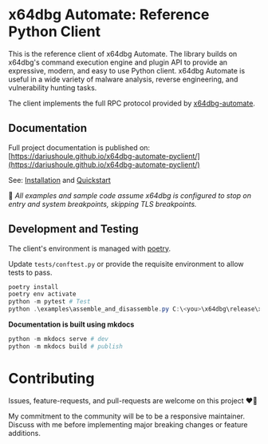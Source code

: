 # x64dbg Automate: Reference Python Client

This is the reference client of x64dbg Automate. The library builds on x64dbg's command execution engine and plugin API to provide an expressive, modern, and easy to use Python client. x64dbg Automate is useful in a wide variety of malware analysis, reverse engineering, and vulnerability hunting tasks. 

The client implements the full RPC protocol provided by [x64dbg-automate](https://github.com/dariushoule/x64dbg-automate). 

## Documentation

Full project documentation is published on: [https://dariushoule.github.io/x64dbg-automate-pyclient/](https://dariushoule.github.io/x64dbg-automate-pyclient/)

See: [Installation](https://dariushoule.github.io/x64dbg-automate-pyclient/installation/) and [Quickstart](https://dariushoule.github.io/x64dbg-automate-pyclient/quickstart/)

🔔 _All examples and sample code assume x64dbg is configured to stop on entry and system breakpoints, skipping TLS breakpoints._

## Development and Testing

The client's environment is managed with [poetry](https://python-poetry.org/docs/). 

Update `tests/conftest.py` or provide the requisite environment to allow tests to pass. 

```powershell
poetry install
poetry env activate
python -m pytest # Test
python .\examples\assemble_and_disassemble.py C:\<you>\x64dbg\release\x64\x64dbg.exe # Run an example
```

**Documentation is built using mkdocs**

```powershell
python -m mkdocs serve # dev
python -m mkdocs build # publish
```

# Contributing

Issues, feature-requests, and pull-requests are welcome on this project ❤️🐛

My commitment to the community will be to be a responsive maintainer. Discuss with me before implementing major breaking changes or feature additions.